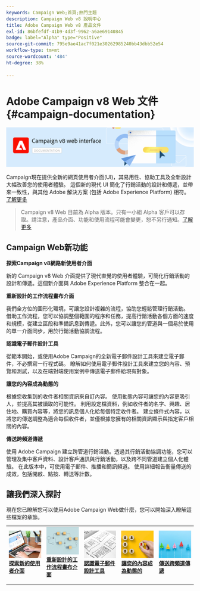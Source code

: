 ```yaml
---
keywords: Campaign Web;首頁;熱門主題
description: Campaign Web v8 說明中心
title: Adobe Campaign Web v8 產品文件
exl-id: 86bfefdf-41b9-4d3f-9962-a6ae69140845
badge: label="Alpha" type="Positive"
source-git-commit: 795e9ae41ac7f021e30262985240bb43dbb52e54
workflow-type: tm+mt
source-wordcount: '484'
ht-degree: 38%

---
```


# Adobe Campaign v8 Web 文件 {#campaign-documentation}

![](assets/do-not-localize/banner-documentationv8.png)

Campaign現在提供全新的網頁使用者介面(UI)，其易用性、協助工具及全新設計大幅改善您的使用者體驗。 這個新的現代 UI 簡化了行銷活動的設計和傳遞，並帶來一致性，與其他 Adobe 解決方案 (包括 Adobe Experience Platform) 相符。[了解更多](get-started/get-started.md)

>Campaign v8 Web 目前為 Alpha 版本。只有一小組 Alpha 客戶可以存取。請注意，產品介面、功能和使用流程可能會變更，恕不另行通知。[了解更多](rn/whats-new.md)

## Campaign Web新功能

**探索Campaign v8網路新使用者介面**

新的 Campaign v8 Web 介面提供了現代直覺的使用者體驗，可簡化行銷活動的設計和傳遞。這個新介面與 Adobe Experience Platform 整合在一起。

**重新設計的工作流程畫布介面**

我們全方位的圖形化環境，可讓您設計複雜的流程，協助您輕鬆管理行銷活動。 借助工作流程，您可以協調整個範圍的程序和任務，提高行銷活動各個方面的速度和規模，從建立區段和準備訊息到傳遞。此外，您可以讓您的管道與一個易於使用的單一介面同步，用於行銷活動協調流程。

**認識電子郵件設計工具**

從範本開始，或使用Adobe Campaign的全新電子郵件設計工具來建立電子郵件，不必撰寫一行程式碼。 瞭解如何使用電子郵件設計工具來建立您的內容、預覽和測試，以及在端對端使用案例中傳送電子郵件給現有對象。

**讓您的內容成為動態的**

根據您收集到的收件者相關資訊來自訂內容。 使用動態內容可讓您的內容更吸引人，並提高其被讀取的可能性。 利用設定檔資料，例如收件者的名字、興趣、居住地、購買內容等，將您的訊息個人化給每個特定收件者。 建立條件式內容，以將您的傳送調整為適合每個收件者，並僅根據您擁有的相關資訊顯示與指定客戶相關的內容。

**傳送跨頻道傳遞**

使用 Adob&#x200B;&#x200B;e Campaign 建立跨管道行銷活動。透過其行銷活動協調功能，您可以管理及集中客戶資料、設計客戶通訊與行銷活動，以及跨不同管道建立個人化體驗。 在此版本中，可使用電子郵件、推播和簡訊頻道。 使用詳細報告衡量傳送的成效，包括開啟、點按、轉送等計數。

## 讓我們深入探討

現在您已瞭解您可以使用Adobe Campaign Web做什麼，您可以開始深入瞭解這些檔案的章節。

<table style="table-layout:fixed"><tr style="border: 0;">
<td>
<a href="get-started/user-interface.md">
<img alt="新 UI" src="assets/do-not-localize/menu-ui.jpeg">
</a>
<div><a href="get-started/user-interface.md"><strong>探索新的使用者介面</strong>
</div>
<p>
</td>
<td>
<a href="preview-test/proofs.md">
<img alt="驗證" src="assets/do-not-localize/menu-workflows.jpeg">
</a>
<div>
<a href="preview-test/proofs.md"><strong>重新設計的工作流程畫布介面</strong></a>
</div>
<p>
</td>
<td>
<a href="content/create-email-content.md">
<img alt="不常使用" src="assets/do-not-localize/menu-design.jpg">
</a>
<div>
<a href="content/create-email-content.md"><strong>認識電子郵件設計工具</strong></a>
</div>
<p></td>
<td>
<a href="audience/about-audiences.md">
<img alt="對象" src="assets/do-not-localize/menu-dynamic.jpg">
</a>
<div>
<a href="audience/about-audiences.md"><strong>讓您的內容成為動態的</strong></a>
</div>
<p>
</td>
<td>
<a href="preview-test/proofs.md">
<img alt="驗證" src="assets/do-not-localize/menu-campaign.jpeg">
</a>
<div>
<a href="preview-test/proofs.md"><strong>傳送跨頻道傳遞</strong></a>
</div>
<p>
</td>
</tr></table>

<!--
<table style="table-layout:fixed">
<tr style="border: 0;"><td width="30%"><a href="get-started/user-interface.md">
<img alt="new UI" src="assets/do-not-localize/menu-ui.jpeg" width="150px">
</a></td><td>Discover Campaign Web new user interface, latest improvements, key capabilities. Learn how to use them to build cross-channel campaigns for your audiences. With its user-friendly features, Campaign helps you streamline personalized cross-channel campaign creation process, drive results, and gain a competitive edge.</td></tr>
<tr style="border: 0;"><td width="30%"><a href="get-started/user-interface.md">
<img alt="new UI" src="assets/do-not-localize/menu-workflows.jpeg" width="150px">
</a></td><td>Our comprehensive graphical canvas makes it easy for you to design processes such as segmentation, campaign execution, and more. With this advanced tool at your fingertips, you can streamline your workflow and elevate your campaigns.</td></tr>
<tr style="border: 0;"><td width="30%"><a href="get-started/user-interface.md">
<img alt="new UI" src="assets/do-not-localize/menu-design.jpg" width="150px">
</a></td><td>Start from a template, or use Adobe Campaign's new Email Designer to create emails without having to write a single line of code. Learn how to use the Email Designer to create your content, preview and test it, and send an email to an existing audience in an end-to-end use case.</td></tr>
<tr style="border: 0;"><td width="30%"><a href="get-started/user-interface.md">
<img alt="new UI" src="assets/do-not-localize/menu-dynamic.jpg" width="150px">
</a></td><td>Create conditional content to define dynamic personalization based on the recipient's profile, automatically replacing text blocks and images when certain conditions are met. This feature can take your campaigns to new heights and deliver highly targeted, personalized experiences to your audience</td></tr>
<tr style="border: 0;"><td width="30%"><a href="get-started/user-interface.md">
<img alt="new UI" src="assets/do-not-localize/menu-campaign.jpeg" width="150px">
</a></td><td>Adobe Campaign capabilities help you manage centralized customer data, design customer communications and campaigns, and create personalized experiences across different channels: Email, Push and SMS.</td></tr>
</table>
-->









